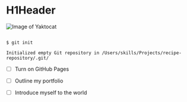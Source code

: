 # H1Header
![Image of Yaktocat](https://octodex.github.com/images/yaktocat.png)
```

$ git init

Initialized empty Git repository in /Users/skills/Projects/recipe-repository/.git/

```
- [ ] Turn on GitHub Pages

- [ ] Outline my portfolio

- [ ] Introduce myself to the world
